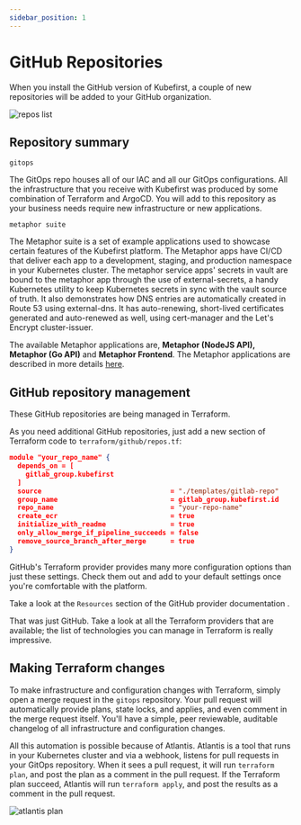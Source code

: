 ```yaml
---
sidebar_position: 1
---
```


# GitHub Repositories

When you install the GitHub version of Kubefirst, a couple of new repositories will be added to your GitHub organization.

![repos list](/img/github-repositories-aws-gh.png)

## Repository summary

```gitops```

The GitOps repo houses all of our IAC and all our GitOps configurations. All the infrastructure that you receive with Kubefirst was produced by some combination of Terraform and ArgoCD. You will add to this repository as your business needs require new infrastructure or new applications.

```metaphor suite```

The Metaphor suite is a set of example applications used to showcase certain features of the Kubefirst platform. The Metaphor apps have CI/CD that deliver each app to a development, staging, and production namespace in your Kubernetes cluster. The metaphor service apps' secrets in vault are bound to the metaphor app through the use of external-secrets, a handy Kubernetes utility to keep Kubernetes secrets in sync with the vault source of truth. It also demonstrates how DNS entries are automatically created in Route 53 using external-dns. It has auto-renewing, short-lived certificates generated and auto-renewed as well, using cert-manager and the Let's Encrypt cluster-issuer.

The available Metaphor applications are, **Metaphor (NodeJS API), Metaphor (Go API)** and **Metaphor Frontend**. The Metaphor applications are described in more details <a href="/docs/aws-github/guides/metaphor">here</a>.

## GitHub repository management

These GitHub repositories are being managed in Terraform.

As you need additional GitHub repositories, just add a new section of Terraform code to ```terraform/github/repos.tf```:

```json
module "your_repo_name" {
  depends_on = [
    gitlab_group.kubefirst
  ]
  source                                = "./templates/gitlab-repo"
  group_name                            = gitlab_group.kubefirst.id
  repo_name                             = "your-repo-name"
  create_ecr                            = true
  initialize_with_readme                = true
  only_allow_merge_if_pipeline_succeeds = false
  remove_source_branch_after_merge      = true
}
```

GitHub's Terraform provider provides many more configuration options than just these settings. Check them out and add to your default settings once you're comfortable with the platform.

Take a look at the ```Resources``` section of the GitHub provider documentation .

That was just GitHub. Take a look at all the Terraform providers that are available; the list of technologies you can manage in Terraform is really impressive.

## Making Terraform changes

To make infrastructure and configuration changes with Terraform, simply open a merge request in the ```gitops``` repository. Your pull request will automatically provide plans, state locks, and applies, and even comment in the merge request itself. You'll have a simple, peer reviewable, auditable changelog of all infrastructure and configuration changes.

All this automation is possible because of Atlantis. Atlantis is a tool that runs in your Kubernetes cluster and via a webhook, listens for pull requests in your GitOps repository. When it sees a pull request, it will run ```terraform plan```, and post the plan as a comment in the pull request. If the Terraform plan succeed, Atlantis will run ```terraform apply```, and post the results as a comment in the pull request.

![atlantis plan](/img/atlantis-plan-apply-example.png)
